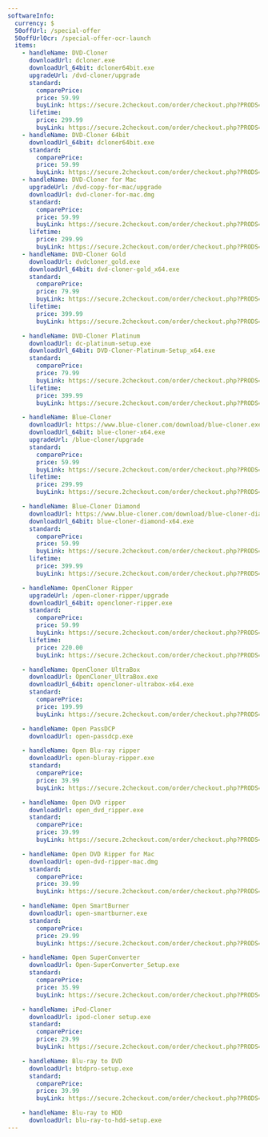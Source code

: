 ```yaml
---
softwareInfo:
  currency: $
  50offUrl: /special-offer
  50offUrlOcr: /special-offer-ocr-launch
  items:  
    - handleName: DVD-Cloner
      downloadUrl: dcloner.exe
      downloadUrl_64bit: dcloner64bit.exe
      upgradeUrl: /dvd-cloner/upgrade 
      standard:
        comparePrice:
        price: 59.99
        buyLink: https://secure.2checkout.com/order/checkout.php?PRODS=4537841&QTY=1&CART=1&CARD=1  
      lifetime:
        price: 299.99
        buyLink: https://secure.2checkout.com/order/checkout.php?PRODS=37855314&QTY=1&CART=1&CARD=1
    - handleName: DVD-Cloner 64bit
      downloadUrl_64bit: dcloner64bit.exe
      standard:
        comparePrice:
        price: 59.99
        buyLink: https://secure.2checkout.com/order/checkout.php?PRODS=4537841&QTY=1&CART=1&CARD=1       
    - handleName: DVD-Cloner for Mac   
      upgradeUrl: /dvd-copy-for-mac/upgrade
      downloadUrl: dvd-cloner-for-mac.dmg
      standard:
        comparePrice:
        price: 59.99
        buyLink: https://secure.2checkout.com/order/checkout.php?PRODS=4537843&QTY=1&CART=1&CARD=1
      lifetime:
        price: 299.99
        buyLink: https://secure.2checkout.com/order/checkout.php?PRODS=37855432&QTY=1&CART=1&CARD=1            
    - handleName: DVD-Cloner Gold   
      downloadUrl: dvdcloner_gold.exe
      downloadUrl_64bit: dvd-cloner-gold_x64.exe
      standard:
        comparePrice:
        price: 79.99
        buyLink: https://secure.2checkout.com/order/checkout.php?PRODS=4611015&QTY=1&CART=1&CARD=1
      lifetime:
        price: 399.99
        buyLink: https://secure.2checkout.com/order/checkout.php?PRODS=37855441&QTY=1&CART=1&CARD=1

    - handleName: DVD-Cloner Platinum   
      downloadUrl: dc-platinum-setup.exe
      downloadUrl_64bit: DVD-Cloner-Platinum-Setup_x64.exe
      standard:
        comparePrice:
        price: 79.99
        buyLink: https://secure.2checkout.com/order/checkout.php?PRODS=4537842&QTY=1&CART=1&CARD=1
      lifetime:
        price: 399.99
        buyLink: https://secure.2checkout.com/order/checkout.php?PRODS=37855461&QTY=1&CART=1&CARD=1

    - handleName: Blue-Cloner
      downloadUrl: https://www.blue-cloner.com/download/blue-cloner.exe
      downloadUrl_64bit: blue-cloner-x64.exe
      upgradeUrl: /blue-cloner/upgrade 
      standard:
        comparePrice:
        price: 59.99
        buyLink: https://secure.2checkout.com/order/checkout.php?PRODS=4537844&QTY=1&CART=1&CARD=1
      lifetime:
        price: 299.99
        buyLink: https://secure.2checkout.com/order/checkout.php?PRODS=37855510&QTY=1&CART=1&CARD=1   

    - handleName: Blue-Cloner Diamond
      downloadUrl: https://www.blue-cloner.com/download/blue-cloner-diamond.exe
      downloadUrl_64bit: blue-cloner-diamond-x64.exe
      standard:
        comparePrice:
        price: 59.99
        buyLink: https://secure.2checkout.com/order/checkout.php?PRODS=4619914&QTY=1&CART=1&CARD=1
      lifetime:
        price: 399.99
        buyLink: https://secure.2checkout.com/order/checkout.php?PRODS=37855513&QTY=1&CART=1&CARD=1

    - handleName: OpenCloner Ripper 
      upgradeUrl: /open-cloner-ripper/upgrade
      downloadUrl_64bit: opencloner-ripper.exe
      standard:
        comparePrice:
        price: 59.99
        buyLink: https://secure.2checkout.com/order/checkout.php?PRODS=25223245&QTY=1&CART=1&CARD=1 
      lifetime:
        price: 220.00
        buyLink: https://secure.2checkout.com/order/checkout.php?PRODS=25223833&QTY=1&CART=1&CARD=1 

    - handleName: OpenCloner UltraBox
      downloadUrl: OpenCloner_UltraBox.exe
      downloadUrl_64bit: opencloner-ultrabox-x64.exe
      standard:
        comparePrice:
        price: 199.99
        buyLink: https://secure.2checkout.com/order/checkout.php?PRODS=4623143&QTY=1&CART=1&CARD=1

    - handleName: Open PassDCP
      downloadUrl: open-passdcp.exe

    - handleName: Open Blu-ray ripper
      downloadUrl: open-bluray-ripper.exe
      standard:
        comparePrice:
        price: 39.99
        buyLink: https://secure.2checkout.com/order/checkout.php?PRODS=4532806&QTY=1&CART=1&CARD=1  

    - handleName: Open DVD ripper
      downloadUrl: open_dvd_ripper.exe
      standard:
        comparePrice:
        price: 39.99
        buyLink: https://secure.2checkout.com/order/checkout.php?PRODS=4530800&QTY=1&CART=1&CARD=1   

    - handleName: Open DVD Ripper for Mac
      downloadUrl: open-dvd-ripper-mac.dmg
      standard:
        comparePrice:
        price: 39.99
        buyLink: https://secure.2checkout.com/order/checkout.php?PRODS=4566081&QTY=1&CART=1&CARD=1

    - handleName: Open SmartBurner
      downloadUrl: open-smartburner.exe
      standard:
        comparePrice:
        price: 29.99
        buyLink: https://secure.2checkout.com/order/checkout.php?PRODS=4601870&QTY=1&CART=1&CARD=1

    - handleName: Open SuperConverter
      downloadUrl: Open-SuperConverter_Setup.exe
      standard:
        comparePrice:
        price: 35.99
        buyLink: https://secure.2checkout.com/order/checkout.php?PRODS=4619918&QTY=1&CART=1&CARD=1

    - handleName: iPod-Cloner
      downloadUrl: ipod-cloner setup.exe
      standard:
        comparePrice:
        price: 29.99
        buyLink: https://secure.2checkout.com/order/checkout.php?PRODS=4558679&QTY=1&CART=1&CARD=1     

    - handleName: Blu-ray to DVD
      downloadUrl: btdpro-setup.exe
      standard:
        comparePrice:
        price: 39.99
        buyLink: https://secure.2checkout.com/order/checkout.php?PRODS=3239241&QTY=1&CART=1&CARD=1

    - handleName: Blu-ray to HDD
      downloadUrl: blu-ray-to-hdd-setup.exe
---
```

